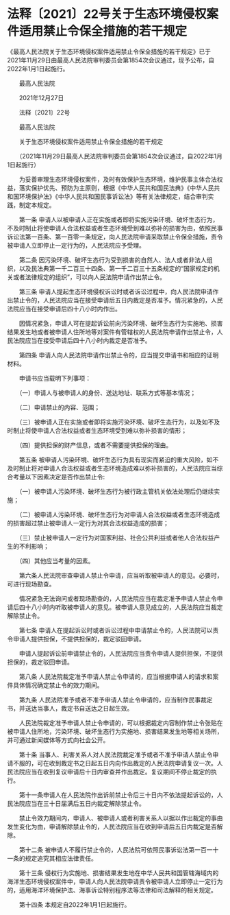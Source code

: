 # 法释〔2021〕22号关于生态环境侵权案件适用禁止令保全措施的若干规定

《最高人民法院关于生态环境侵权案件适用禁止令保全措施的若干规定》已于2021年11月29日由最高人民法院审判委员会第1854次会议通过，现予公布，自2022年1月1日起施行。

　　最高人民法院

　　2021年12月27日

　　法释〔2021〕22号

　　最高人民法院

　　关于生态环境侵权案件适用禁止令保全措施的若干规定

　　（2021年11月29日最高人民法院审判委员会第1854次会议通过，自2022年1月1日起施行）

　　为妥善审理生态环境侵权案件，及时有效保护生态环境，维护民事主体合法权益，落实保护优先、预防为主原则，根据《中华人民共和国民法典》《中华人民共和国环境保护法》《中华人民共和国民事诉讼法》等有关法律规定，结合审判实践，制定本规定。

　　第一条 申请人以被申请人正在实施或者即将实施污染环境、破坏生态行为，不及时制止将使申请人合法权益或者生态环境受到难以弥补的损害为由，依照民事诉讼法第一百条、第一百零一条规定，向人民法院申请采取禁止令保全措施，责令被申请人立即停止一定行为的，人民法院应予受理。

　　第二条 因污染环境、破坏生态行为受到损害的自然人、法人或者非法人组织，以及民法典第一千二百三十四条、第一千二百三十五条规定的“国家规定的机关或者法律规定的组织”，可以向人民法院申请作出禁止令。

　　第三条 申请人提起生态环境侵权诉讼时或者诉讼过程中，向人民法院申请作出禁止令的，人民法院应当在接受申请后五日内裁定是否准予。情况紧急的，人民法院应当在接受申请后四十八小时内作出。

　　因情况紧急，申请人可在提起诉讼前向污染环境、破坏生态行为实施地、损害结果发生地或者被申请人住所地等对案件有管辖权的人民法院申请作出禁止令，人民法院应当在接受申请后四十八小时内裁定是否准予。

　　第四条 申请人向人民法院申请作出禁止令的，应当提交申请书和相应的证明材料。

　　申请书应当载明下列事项：

　　（一）申请人与被申请人的身份、送达地址、联系方式等基本情况；

　　（二）申请禁止的内容、范围；

　　（三）被申请人正在实施或者即将实施污染环境、破坏生态行为，以及如不及时制止将使申请人合法权益或者生态环境受到难以弥补损害的情形；

　　（四）提供担保的财产信息，或者不需要提供担保的理由。

　　第五条 被申请人污染环境、破坏生态行为具有现实而紧迫的重大风险，如不及时制止将对申请人合法权益或者生态环境造成难以弥补损害的，人民法院应当综合考量以下因素决定是否作出禁止令:

　　（一）被申请人污染环境、破坏生态行为被行政主管机关依法处理后仍继续实施；

　　（二）被申请人污染环境、破坏生态行为对申请人合法权益或者生态环境造成的损害超过禁止被申请人一定行为对其合法权益造成的损害；

　　（三）禁止被申请人一定行为对国家利益、社会公共利益或者他人合法权益产生的不利影响；

　　（四）其他应当考量的因素。

　　第六条人民法院审查申请人禁止令申请，应当听取被申请人的意见。必要时，可进行现场勘查。

　　情况紧急无法询问或者现场勘查的，人民法院应当在裁定准予申请人禁止令申请后四十八小时内听取被申请人的意见。被申请人意见成立的，人民法院应当裁定解除禁止令。

　　第七条 申请人在提起诉讼时或者诉讼过程中申请禁止令的，人民法院可以责令申请人提供担保，不提供担保的，裁定驳回申请。

　　申请人提起诉讼前申请禁止令的，人民法院应当责令申请人提供担保，不提供担保的，裁定驳回申请。

　　第八条 人民法院裁定准予申请人禁止令申请的，应当根据申请人的请求和案件具体情况确定禁止令的效力期间。

　　第九条 人民法院准予或者不准予申请人禁止令申请的，应当制作民事裁定书，并送达当事人，裁定书自送达之日起生效。

　　人民法院裁定准予申请人禁止令申请的，可以根据裁定内容制作禁止令张贴在被申请人住所地，污染环境、破坏生态行为实施地、损害结果发生地等相关场所，并可通过新闻媒体等方式向社会公开。

　　第十条 当事人、利害关系人对人民法院裁定准予或者不准予申请人禁止令申请不服的，可在收到裁定书之日起五日内向作出裁定的人民法院申请复议一次。人民法院应当在收到复议申请后十日内审查并作出裁定。复议期间不停止裁定的执行。

　　第十一条申请人在人民法院作出诉前禁止令后三十日内不依法提起诉讼的，人民法院应当在三十日届满后五日内裁定解除禁止令。

　　禁止令效力期间内，申请人、被申请人或者利害关系人以据以作出裁定的事由发生变化为由，申请解除禁止令的，人民法院应当在收到申请后五日内裁定是否解除。

　　第十二条 被申请人不履行禁止令的，人民法院可依照民事诉讼法第一百一十一条的规定追究其相应法律责任。

　　第十三条 侵权行为实施地、损害结果发生地在中华人民共和国管辖海域内的海洋生态环境侵权案件中，申请人向人民法院申请责令被申请人立即停止一定行为的，适用海洋环境保护法、海事诉讼特别程序法等法律和司法解释的相关规定。

　　第十四条 本规定自2022年1月1日起施行。